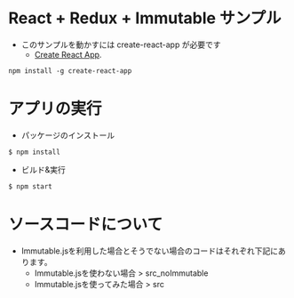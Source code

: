 # React + Redux + Immutable サンプル

- このサンプルを動かすには create-react-app が必要です
  - [Create React App](https://github.com/facebookincubator/create-react-app).

```
npm install -g create-react-app
```


# アプリの実行

- パッケージのインストール

```
$ npm install
```

- ビルド&実行

```
$ npm start
```

# ソースコードについて

- Immutable.jsを利用した場合とそうでない場合のコードはそれぞれ下記にあります。
  - Immutable.jsを使わない場合 > src_noImmutable
  - Immutable.jsを使ってみた場合 > src
